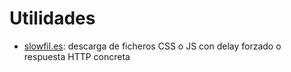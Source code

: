 # Utilidades

* [slowfil.es](https://slowfil.es/): descarga de ficheros CSS o JS con delay forzado o respuesta HTTP concreta

